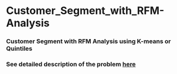 # Customer_Segment_with_RFM-Analysis
### Customer Segment with RFM Analysis using K-means or Quintiles
### See detailed description of the problem [here](https://www.notion.so/buisikhoa/Customer-Sales-Analysis-84e1a1710cdb423d9fd48dcd8bfb072d#c3da32beb2c44eae8846e21c979e7f9e)
